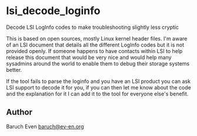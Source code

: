 lsi_decode_loginfo
==================

Decode LSI LogInfo codes to make troubleshooting slightly less cryptic

This is based on open sources, mostly Linux kernel header files. I'm aware of
an LSI document that details all the different LogInfo codes but it is not
provided openly. If someone happens to have contacts within LSI to help release
this document that would be very nice and would help many sysadmins around the
world to enable them to debug their storage systems better.

If the tool fails to parse the loginfo and you have an LSI product you can ask
LSI support to decode it for you, if you can then let me know about the code
and the explanation for it I can add it to the tool for everyone else's
benefit.

Author
------

Baruch Even <baruch@ev-en.org>
